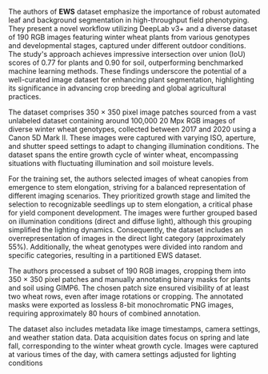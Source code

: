 The authors of **EWS** dataset emphasize the importance of robust automated leaf and background segmentation in high-throughput field phenotyping. They present a novel workflow utilizing DeepLab v3+ and a diverse dataset of 190 RGB images featuring winter wheat plants from various genotypes and developmental stages, captured under different outdoor conditions. The study's approach achieves impressive intersection over union (IoU) scores of 0.77 for plants and 0.90 for soil, outperforming benchmarked machine learning methods. These findings underscore the potential of a well-curated image dataset for enhancing plant segmentation, highlighting its significance in advancing crop breeding and global agricultural practices.

The dataset comprises 350 × 350 pixel image patches sourced from a vast unlabeled dataset containing around 100,000 20 Mpx RGB images of diverse winter wheat genotypes, collected between 2017 and 2020 using a Canon 5D Mark II. These images were captured with varying ISO, aperture, and shutter speed settings to adapt to changing illumination conditions. The dataset spans the entire growth cycle of winter wheat, encompassing situations with fluctuating illumination and soil moisture levels.

For the training set, the authors selected images of wheat canopies from emergence to stem elongation, striving for a balanced representation of different imaging scenarios. They prioritized growth stage and limited the selection to recognizable seedlings up to stem elongation, a critical phase for yield component development. The images were further grouped based on illumination conditions (direct and diffuse light), although this grouping simplified the lighting dynamics. Consequently, the dataset includes an overrepresentation of images in the direct light category (approximately 55%). Additionally, the wheat genotypes were divided into random and specific categories, resulting in a partitioned EWS dataset.

The authors processed a subset of 190 RGB images, cropping them into 350 × 350 pixel patches and manually annotating binary masks for plants and soil using GIMP6. The chosen patch size ensured visibility of at least two wheat rows, even after image rotations or cropping. The annotated masks were exported as lossless 8-bit monochromatic PNG images, requiring approximately 80 hours of combined annotation.

The dataset also includes metadata like image timestamps, camera settings, and weather station data. Data acquisition dates focus on spring and late fall, corresponding to the winter wheat growth cycle. Images were captured at various times of the day, with camera settings adjusted for lighting conditions